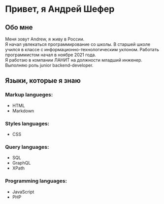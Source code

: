 # Привет, я Андрей Шефер

## Обо мне

Меня зовут Andrew, я живу в России.\
Я начал увлекаться программирование со школы. В старшей школе учился в классе с информационно-технологическим уклоном. Работать программистом начал в ноябре 2021 года.\
Я работаю в компании ЛАНИТ на должности младший инженер. Выполняю роль junior backend-developer.

## Языки, которые я знаю

### Markup langueges:

- HTML
- Markdown

### Styles languages:

- CSS

### Query languages:

- SQL
- GraphQL
- XPath

### Programming languages:

- JavaScript
- PHP